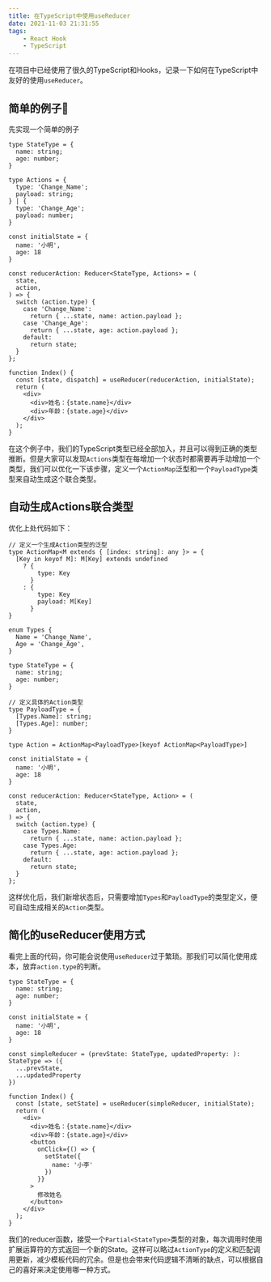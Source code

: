 ```yaml
---
title: 在TypeScript中使用useReducer
date: 2021-11-03 21:31:55
tags: 
    - React Hook
    - TypeScript
---
```

在项目中已经使用了很久的TypeScript和Hooks，记录一下如何在TypeScript中友好的使用`useReducer`。
<!-- more -->
## 简单的例子🌰
先实现一个简单的例子
```tsx
type StateType = {
  name: string;
  age: number;
}

type Actions = {
  type: 'Change_Name';
  payload: string;
} | {
  type: 'Change_Age';
  payload: number;
}

const initialState = {
  name: '小明',
  age: 18
}

const reducerAction: Reducer<StateType, Actions> = (
  state,
  action,
) => {
  switch (action.type) {
    case 'Change_Name':
      return { ...state, name: action.payload };
    case 'Change_Age':
      return { ...state, age: action.payload };
    default:
      return state;
  }
};

function Index() {
  const [state, dispatch] = useReducer(reducerAction, initialState);
  return (
    <div>
      <div>姓名：{state.name}</div>
      <div>年龄：{state.age}</div>
    </div>
  );
}

```
在这个例子中，我们的TypeScript类型已经全部加入，并且可以得到正确的类型推断。但是大家可以发现`Actions`类型在每增加一个状态时都需要再手动增加一个类型，我们可以优化一下该步骤，定义一个`ActionMap`泛型和一个`PayloadType`类型来自动生成这个联合类型。

## 自动生成Actions联合类型
优化上处代码如下：
```tsx
// 定义一个生成Action类型的泛型
type ActionMap<M extends { [index: string]: any }> = {
  [Key in keyof M]: M[Key] extends undefined
    ? {
        type: Key
      }
    : {
        type: Key
        payload: M[Key]
      }
}

enum Types {
  Name = 'Change_Name',
  Age = 'Change_Age',
}

type StateType = {
  name: string;
  age: number;
}

// 定义具体的Action类型
type PayloadType = {
  [Types.Name]: string;
  [Types.Age]: number;
}

type Action = ActionMap<PayloadType>[keyof ActionMap<PayloadType>]

const initialState = {
  name: '小明',
  age: 18
}

const reducerAction: Reducer<StateType, Action> = (
  state,
  action,
) => {
  switch (action.type) {
    case Types.Name:
      return { ...state, name: action.payload };
    case Types.Age:
      return { ...state, age: action.payload };
    default:
      return state;
  }
};
```
这样优化后，我们新增状态后，只需要增加`Types`和`PayloadType`的类型定义，便可自动生成相关的`Action`类型。

## 简化的useReducer使用方式
看完上面的代码，你可能会说使用`useReducer`过于繁琐。那我们可以简化使用成本，放弃`action.type`的判断。
```tsx
type StateType = {
  name: string;
  age: number;
}

const initialState = {
  name: '小明',
  age: 18
}

const simpleReducer = (prevState: StateType, updatedProperty: ): StateType => ({
  ...prevState,
  ...updatedProperty
})

function Index() {
  const [state, setState] = useReducer(simpleReducer, initialState);
  return (
    <div>
      <div>姓名：{state.name}</div>
      <div>年龄：{state.age}</div>
      <button
        onClick={() => {
          setState({
            name: '小李'
          })
        }}
      >
        修改姓名
      </button>
    </div>
  );
}
```
我们的reducer函数，接受一个`Partial<StateType>`类型的对象，每次调用时使用扩展运算符的方式返回一个新的State。这样可以略过`ActionType`的定义和匹配调用更新，减少模板代码的冗余。但是也会带来代码逻辑不清晰的缺点，可以根据自己的喜好来决定使用哪一种方式。